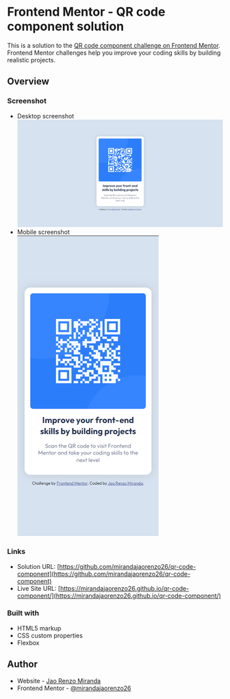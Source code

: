 # Frontend Mentor - QR code component solution

This is a solution to the [QR code component challenge on Frontend Mentor](https://www.frontendmentor.io/challenges/qr-code-component-iux_sIO_H). Frontend Mentor challenges help you improve your coding skills by building realistic projects.

## Overview

### Screenshot

- Desktop screenshot
  ![Desktop View](/screenshot/desktop-view.png?raw=true 'Desktop View')
- Mobile screenshot <br />
  ![Mobile View](/screenshot/mobile-view.png?raw=true 'Mobile View')

### Links

- Solution URL: [https://github.com/mirandajaorenzo26/qr-code-component](https://github.com/mirandajaorenzo26/qr-code-component)
- Live Site URL: [https://mirandajaorenzo26.github.io/qr-code-component/](https://mirandajaorenzo26.github.io/qr-code-component/)

### Built with

- HTML5 markup
- CSS custom properties
- Flexbox

## Author

- Website - [Jao Renzo Miranda](www.linkedin.com/in/mirandajaorenzo)
- Frontend Mentor - [@mirandajaorenzo26](https://www.frontendmentor.io/profile/mirandajaorenzo26)
